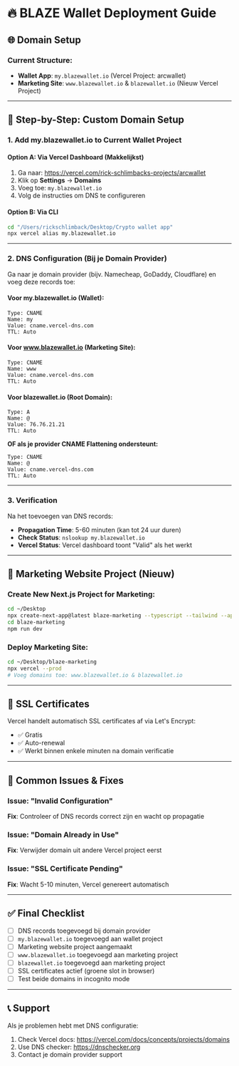 # 🔥 BLAZE Wallet Deployment Guide

## 🌐 Domain Setup

### Current Structure:
- **Wallet App**: `my.blazewallet.io` (Vercel Project: arcwallet)
- **Marketing Site**: `www.blazewallet.io` & `blazewallet.io` (Nieuw Vercel Project)

---

## 📝 Step-by-Step: Custom Domain Setup

### 1. Add my.blazewallet.io to Current Wallet Project

#### Option A: Via Vercel Dashboard (Makkelijkst)
1. Ga naar: https://vercel.com/rick-schlimbacks-projects/arcwallet
2. Klik op **Settings** → **Domains**
3. Voeg toe: `my.blazewallet.io`
4. Volg de instructies om DNS te configureren

#### Option B: Via CLI
```bash
cd "/Users/rickschlimback/Desktop/Crypto wallet app"
npx vercel alias my.blazewallet.io
```

---

### 2. DNS Configuration (Bij je Domain Provider)

Ga naar je domain provider (bijv. Namecheap, GoDaddy, Cloudflare) en voeg deze records toe:

#### Voor my.blazewallet.io (Wallet):
```
Type: CNAME
Name: my
Value: cname.vercel-dns.com
TTL: Auto
```

#### Voor www.blazewallet.io (Marketing Site):
```
Type: CNAME
Name: www
Value: cname.vercel-dns.com
TTL: Auto
```

#### Voor blazewallet.io (Root Domain):
```
Type: A
Name: @
Value: 76.76.21.21
TTL: Auto
```

**OF als je provider CNAME Flattening ondersteunt:**
```
Type: CNAME
Name: @
Value: cname.vercel-dns.com
TTL: Auto
```

---

### 3. Verification

Na het toevoegen van DNS records:
- **Propagation Time**: 5-60 minuten (kan tot 24 uur duren)
- **Check Status**: `nslookup my.blazewallet.io`
- **Vercel Status**: Vercel dashboard toont "Valid" als het werkt

---

## 🎨 Marketing Website Project (Nieuw)

### Create New Next.js Project for Marketing:
```bash
cd ~/Desktop
npx create-next-app@latest blaze-marketing --typescript --tailwind --app --eslint --no-src-dir
cd blaze-marketing
npm run dev
```

### Deploy Marketing Site:
```bash
cd ~/Desktop/blaze-marketing
npx vercel --prod
# Voeg domains toe: www.blazewallet.io & blazewallet.io
```

---

## 🔐 SSL Certificates

Vercel handelt automatisch SSL certificates af via Let's Encrypt:
- ✅ Gratis
- ✅ Auto-renewal
- ✅ Werkt binnen enkele minuten na domain verificatie

---

## 🚨 Common Issues & Fixes

### Issue: "Invalid Configuration"
**Fix**: Controleer of DNS records correct zijn en wacht op propagatie

### Issue: "Domain Already in Use"
**Fix**: Verwijder domain uit andere Vercel project eerst

### Issue: "SSL Certificate Pending"
**Fix**: Wacht 5-10 minuten, Vercel genereert automatisch

---

## ✅ Final Checklist

- [ ] DNS records toegevoegd bij domain provider
- [ ] `my.blazewallet.io` toegevoegd aan wallet project
- [ ] Marketing website project aangemaakt
- [ ] `www.blazewallet.io` toegevoegd aan marketing project
- [ ] `blazewallet.io` toegevoegd aan marketing project
- [ ] SSL certificates actief (groene slot in browser)
- [ ] Test beide domains in incognito mode

---

## 📞 Support

Als je problemen hebt met DNS configuratie:
1. Check Vercel docs: https://vercel.com/docs/concepts/projects/domains
2. Use DNS checker: https://dnschecker.org
3. Contact je domain provider support
